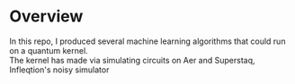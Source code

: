 # Overview
In this repo, I produced several machine learning algorithms that could run on a quantum kernel.\
The kernel has made via simulating circuits on Aer and Superstaq, Infleqtion's noisy simulator
